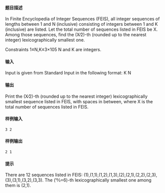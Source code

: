 #### 题目描述

In Finite Encyclopedia of Integer Sequences (FEIS), all integer sequences of lengths between 1 and N (inclusive) consisting of integers between 1 and K (inclusive) are listed.
Let the total number of sequences listed in FEIS be X. Among those sequences, find the (X⁄2)-th (rounded up to the nearest integer) lexicographically smallest one.

Constraints
1≤N,K≤3×105
N and K are integers.

#### 输入

Input is given from Standard Input in the following format:
K N

#### 输出

Print the (X⁄2)-th (rounded up to the nearest integer) lexicographically smallest sequence listed in FEIS, with spaces in between, where X is the total number of sequences listed in FEIS.

#### 样例输入

```
3 2
```

#### 样例输出

```
2 1 
```

#### 提示

There are 12 sequences listed in FEIS: (1),(1,1),(1,2),(1,3),(2),(2,1),(2,2),(2,3),(3),(3,1),(3,2),(3,3). The (12⁄2=6)-th lexicographically smallest one among them is (2,1).